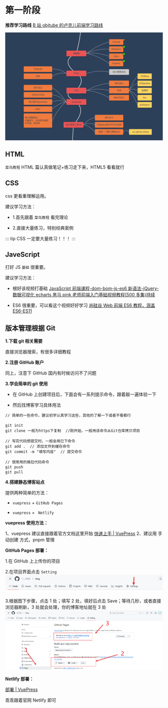 # 第一阶段

**推荐学习路线** [B 站 objtube 的卢克儿前端学习路线](https://objtube.github.io/front-end-roadmap/#/)

![图片](./images/first-0.png)

## HTML

`菜鸟教程` HTML 篇认真做笔记+练习走下来，HTML5 看看就行

## CSS

css 更看重理解运用。

建议学习方法：

- 1.首先跟着 `菜鸟教程` 看完理论

- 2.直接大量练习，特别经典案例

::: tip
CSS 一定要大量练习！！！
:::

## JaveScript

打好 JS `基础` 很重要。

建议学习方法：

- 根好该视频打基础 [JavaScript 前端课程-dom-bom-js-es6 新语法-jQuery-数据可视化 echarts 黑马 pink 老师前端入门基础视频教程(500 多集)持续](https://www.bilibili.com/video/BV1Sy4y1C7ha/?p=436&share_source=copy_web&vd_source=556068448e3e9981758eda02d5e5001b)

- ES6 很重要，可以看这个视频好好学习 [尚硅谷 Web 前端 ES6 教程，涵盖 ES6-ES11](https://www.bilibili.com/video/BV1uK411H7on/?share_source=copy_web&vd_source=556068448e3e9981758eda02d5e5001b)

## 版本管理根据 Git

**1.下载 git 相关需要**

直接浏览器搜索，有很多详细教程

**2.注册 GitHub 账户**

同上，注意下 GitHub 国内有时候访问不了问题

**3.学会简单的 git 使用**

- 在 GitHub 上创建项目后，下面会有一系列提示命令，跟着敲一遍体验一下

- 然后找博客学习具体用法

```nginx
// 简单的一些命令，建议初学认真学习这些，其他的了解一下或者不看都行

git init
git clone 一般为https下复制  //刚开始，一般用该命令从Git仓库拷贝项目

// 写完代码想提交时，一般会用已下命令
git add .  // 添加文件到缓存命令
git commit -m "填写内容"  // 提交命令

// 很常用的推拉代码命令
git push
git pull
```

**4.搭建静态博客站点**

提供两种简单的方法：

- `vuepress` + `GitHub Pages`

- `vuepress` + ` Netlify`

**vuepress 使用方法：**

1、vuepress 建议直接跟着官方文档这里开始 [快速上手 | VuePress](https://vuepress.vuejs.org/zh/guide/getting-started.html#创建项目)
2、建议用 手动创建 方式，pnpm 管理

**GitHub Pages 部署：**

1.在 GitHub 上上传你的项目

2.在项目界面点击 `Setting`
![图片](./images/one-0.png)

3.根据图下步骤，点击 1 处；填写 2 处，填好后点击 Save；等待几秒，或者直接浏览器刷新，3 处就会处理，你的博客地址就在 3 处
![图片](./images/one-1.png)

**Netlify 部署：**

[部署 | VuePress](https://vuepress.vuejs.org/zh/guide/deployment.html#netlify)

乖乖跟着官网 Netlify 即可
